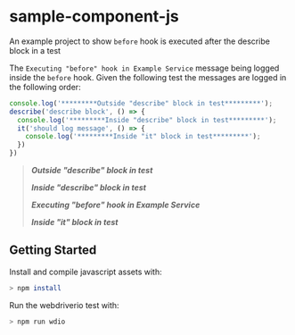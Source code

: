 # sample-component-js
An example project to show `before` hook is executed after the describe block in a test

The `Executing "before" hook in Example Service` message being logged inside the `before` hook. Given the following test the messages are logged in the following order:

```js
console.log('*********Outside "describe" block in test*********');
describe('describe block', () => {
  console.log('*********Inside "describe" block in test*********');
  it('should log message', () => {
    console.log('*********Inside "it" block in test*********');
  })
})
```

> *********Outside "describe" block in test*********
>
> *********Inside "describe" block in test*********
>
> *********Executing "before" hook in Example Service*********
>
> *********Inside "it" block in test*********


## Getting Started

Install and compile javascript assets with:
```sh
> npm install
```

Run the webdriverio test with:
```sh
> npm run wdio
```